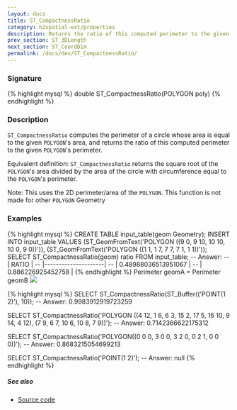 ```yaml
---
layout: docs
title: ST_CompactnessRatio
category: h2spatial-ext/properties
description: Returns the ratio of this computed perimeter to the given <CODE>POLYGON</CODE>'s perimeter
prev_section: ST_3DLength
next_section: ST_CoordDim
permalink: /docs/dev/ST_CompactnessRatio/
---
```

 
### Signature

{% highlight mysql %}
double ST_CompactnessRatio(POLYGON poly)
{% endhighlight %}

### Description

`ST_CompactnessRatio` computes the perimeter of a circle whose area is equal to the given `POLYGON`'s area, and returns the ratio of this computed perimeter to the given `POLYGON`'s perimeter.

Equivalent definition: `ST_CompactnessRatio` returns the square root of the `POLYGON`'s area divided by the area of the circle with circumference equal to the `POLYGON`'s perimeter.

Note: This uses the 2D perimeter/area of the `POLYGON`.
    This function is not made for other `POLYGON` Geometry

### Examples

{% highlight mysql %}
CREATE TABLE input_table(geom Geometry);
INSERT INTO input_table VALUES
    (ST_GeomFromText('POLYGON ((9 0, 9 10, 10 10, 10 0, 9 0))')),
    (ST_GeomFromText('POLYGON ((1 1, 1 7, 7 7, 7 1, 1 1))'));
SELECT ST_CompactnessRatio(geom) ratio FROM input_table;
-- Answer:
--    |         RATIO       |
--    |---------------------|
--    | 0.48988036513951067 |
--    |  0.886226925452758  |
{% endhighlight %}
                  Perimeter geomA = Perimeter geomB
<img class="displayed" src="../ST_CompactnessRatio.png"/>

{% highlight mysql %}
SELECT ST_CompactnessRatio(ST_Buffer(('POINT(1 2)'), 10));
-- Answer: 0.9983912919723259

SELECT ST_CompactnessRatio('POLYGON ((4 12, 1 6, 6 3, 15 2, 17 5, 16 10, 9 14, 4 12), 
    (7 9, 6 7, 10 6, 10 8, 7 9))');
-- Answer: 0.7142366622175312

SELECT ST_CompactnessRatio('POLYGON((0 0 0, 3 0 0, 3 2 0, 0 2 1, 0 0 0))');
-- Answer: 0.8683215054699213

SELECT ST_CompactnessRatio('POINT(1 2)');
-- Answer: null 
{% endhighlight %}

##### See also

* <a href="https://github.com/irstv/H2GIS/blob/master/h2spatial-ext/src/main/java/org/h2gis/h2spatialext/function/spatial/properties/ST_CompactnessRatio.java" target="_blank">Source code</a>
